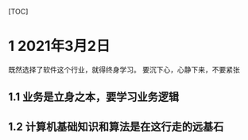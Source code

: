 [TOC]
# 1 2021年3月2日
既然选择了软件这个行业，就得终身学习。
要沉下心，心静下来，不要紧张
## 1.1 业务是立身之本，要学习业务逻辑
## 1.2 计算机基础知识和算法是在这行走的远基石
